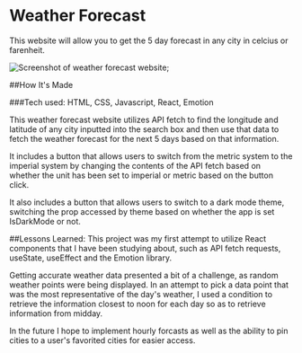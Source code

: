 # Weather Forecast

This website will allow you to get the 5 day forecast in any city in celcius or farenheit.

![Screenshot of weather forecast website](./src/Screenshot%202025-03-26%20at%2011.19.56 PM.png);

##How It's Made

###Tech used: HTML, CSS, Javascript, React, Emotion

This weather forecast website utilizes API fetch to find the longitude and latitude of any city inputted into the search box and then use that data to fetch the weather forecast for the next 5 days based on that information.

It includes a button that allows users to switch from the metric system to the imperial system by changing the contents of the API fetch based on whether the unit has been set to imperial or metric based on the button click. 

It also includes a button that allows users to switch to a dark mode theme, switching the prop accessed by theme based on whether the app is set IsDarkMode or not.

##Lessons Learned:
This project was my first attempt to utilize React components that I have been studying about, such as API fetch requests, useState, useEffect and the Emotion library. 

Getting accurate weather data presented a bit of a challenge, as random weather points were being displayed. In an attempt to pick a data point that was the most representative of the day's weather, I used a condition to retrieve the information closest to noon for each day so as to retrieve information from midday.

In the future I hope to implement hourly forcasts as well as the ability to pin cities to a user's favorited cities for easier access. 